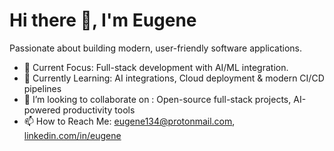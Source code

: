 # Hi there 👋, I'm Eugene

Passionate about building modern, user-friendly software applications.

- 🔭 Current Focus: Full-stack development with AI/ML integration.
- 🌱 Currently Learning: AI integrations, Cloud deployment & modern CI/CD pipelines
- 👯 I’m looking to collaborate on : Open-source full-stack projects, AI-powered productivity tools
- 📫 How to Reach Me: eugene134@protonmail.com, [linkedin.com/in/eugene](https://www.linkedin.com/in/eugene_poh)
